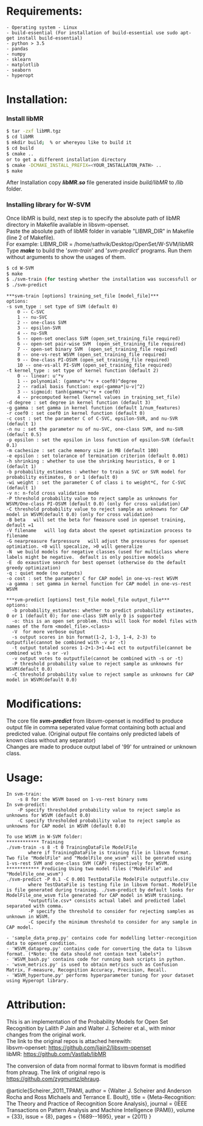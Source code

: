 # Requirements:
	- Operating system - Linux
	- build-essential (For installation of build-essential use sudo apt-get install build-essential)
	- python > 3.5
	- pandas
	- numpy
	- sklearn
	- matplotlib
	- seaborn
	- hyperopt
	
# Installation:

### Install libMR 

```sh
$ tar -zxf libMR.tgz
$ cd libMR
$ mkdir build;  % or whereyou like to build it
$ cd build
$ cmake ..
or to get a different installation directory
$ cmake -DCMAKE_INSTALL_PREFIX=<YOUR_INSTALLATON_PATH> ..
$ make
```	
	
After Installation copy ***libMR.so*** file generated inside *build/libMR* to */lib* folder.

### Installing library for W-SVM
Once libMR is build, next step is to specify the absolute path of libMR directory in Makefile available in libsvm-openset.  
Paste the absolute path of libMR folder in variable "LIBMR_DIR" in Makefile (line 2 of Makefile).  
For example: LIBMR_DIR = /home/sathvik/Desktop/OpenSet/W-SVM/libMR  
Type ***make*** to build the '*svm-train*' and '*svm-predict*' programs. Run them without arguments to show the usages of them.
	
```sh
$ cd W-SVM
$ make
$ ./svm-train (for testing whether the installation was successfull or not. It should display options as shown below)
$ ./svm-predict
```


	***svm-train [options] training_set_file [model_file]***
	options:
	-s svm_type : set type of SVM (default 0)
		0 -- C-SVC
		1 -- nu-SVC
		2 -- one-class SVM
		3 -- epsilon-SVR
		4 -- nu-SVR
		5 -- open-set oneclass SVM (open_set_training_file required)
		6 -- open-set pair-wise SVM  (open_set_training_file required)
		7 -- open-set binary SVM  (open_set_training_file required)
		8 -- one-vs-rest WSVM (open_set_training_file required)
		9 -- One-class PI-OSVM (open_set_training_file required)
		10 -- one-vs-all PI-SVM (open_set_training_file required)
	-t kernel_type : set type of kernel function (default 2)
		0 -- linear: u'*v
		1 -- polynomial: (gamma*u'*v + coef0)^degree
		2 -- radial basis function: exp(-gamma*|u-v|^2)
		3 -- sigmoid: tanh(gamma*u'*v + coef0)
		4 -- precomputed kernel (kernel values in training_set_file)
	-d degree : set degree in kernel function (default 3)
	-g gamma : set gamma in kernel function (default 1/num_features)
	-r coef0 : set coef0 in kernel function (default 0)
	-c cost : set the parameter C of C-SVC, epsilon-SVR, and nu-SVR (default 1)
	-n nu : set the parameter nu of nu-SVC, one-class SVM, and nu-SVR (default 0.5)
	-p epsilon : set the epsilon in loss function of epsilon-SVR (default 0.1)
	-m cachesize : set cache memory size in MB (default 100)
	-e epsilon : set tolerance of termination criterion (default 0.001)
	-h shrinking : whether to use the shrinking heuristics, 0 or 1 (default 1)
	-b probability_estimates : whether to train a SVC or SVR model for probability estimates, 0 or 1 (default 0)
	-wi weight : set the parameter C of class i to weight*C, for C-SVC (default 1)
	-v n: n-fold cross validation mode
	-P threshold probability value to reject sample as unknowns for WSVM/One-class PI-OSVM (default 0.0) (only for cross validation)
	-C threshold probability value to reject sample as unknowns for CAP model in WSVM(default 0.0) (only for cross validation)
	-B beta   will set the beta for fmeasure used in openset training, default =1
	-V filename   will log data about the opeset optimization process to filename
	-G nearpreasure farpressure   will adjust the pressures for openset optimiation. <0 will specalize, >0 will generalize
	-N  we build models for negative classes (used for multiclass where labels might be negative.  default is only positive models 
	-E  do exaustive search for best openset (otherwise do the default greedy optimization) 
	-q : quiet mode (no outputs)
	-o cost : set the parameter C for CAP model in one-vs-rest WSVM 
	-a gamma : set gamma in kernel function for CAP model in one-vs-rest WSVM 

	***svm-predict [options] test_file model_file output_file***
	options:
	  -b probability_estimates: whether to predict probability estimates, 0 or 1 (default 0); for one-class SVM only 0 is supported
	  -o: this is an open set problem. this will look for model files with names of the form <model_file>.<class>
	  -V  for more verbose output
	  -s output scores in bin format(1-2, 1-3, 1-4, 2-3) to outputfile(cannot be combined with -v or -t) 
	  -t output totaled scores 1-2+1-3+1-4=1 ect to outputfile(cannot be combined with -s or -v) 
	  -v output votes to outputfile(cannot be combined with -s or -t) 
	  -P threshold probability value to reject sample as unknowns for WSVM(default 0.0) 
	  -C threshold probability value to reject sample as unknowns for CAP model in WSVM(default 0.0) 
	  
# Modifications:
The core file ***svm-predict*** from libsvm-openset is modified to produce output file in comma seperated value format containing both actual and predicted value. (Original output file contains only predicted labels of known class without any separator)  
Changes are made to produce output label of '99' for untrained or unknown class.
		  
# Usage:
	In svm-train:
		-s 8 for the WSVM based on 1-vs-rest binary svms
	In svm-predict:
		-P specify thresholded probability value to reject sample as unknowns for WSVM (default 0.0)
		-C specify thresholded probability value to reject sample as unknowns for CAP model in WSVM (default 0.0)
	 
	To use WSVM in W-SVM folder:
	************ Training
	./svm-train -s 8 -t 0 TrainingDataFile ModelFile
			where if TrainingDataFile is training file in libsvm format. Two file "ModelFile" and "ModelFile_one_wsvm" will be genrated using 1-vs-rest SVM and one-class SVM (CAP) respectively for WSVM.
	************ Predicing Using two model files ("ModelFile" and "ModelFile_one_wsvm")
	./svm-predict -P 0.1 -C 0.001 TestDataFile ModelFile outputfile.csv
			where TestDataFile is testing file in libsvm format. ModelFile is file generated during training. ./svm-predict by default looks for ModelFile_one_wsvm file generated for CAP model in WSVM training.
			*outputfile.csv* consists actual label and predicted label separated with comma.
			-P specify the threshold to consider for rejecting samples as unknown in WSVM.
			-C specify the minimum threshold to consider for any sample in CAP model.

	- 'sample_data_prep.py' contains code for modelling letter-recongition data to openset condition.
	- 'WSVM_dataprep.py' contains code for converting the data to libsvm format. (*Note: the data should not contain text labels*)
	- 'WSVM_bash.py' contains code for running bash scripts in python.
	- 'wsvm_metrics.py' is used to obtain metrics such as Confusion Matrix, F-measure, Recognition Accuracy, Precision, Recall. 
	- 'WSVM_hypertune.py' performs hyperparameter tuning for your dataset using Hyperopt library.

	
# Attribution:
This is an implementation of the Probability Models for Open Set Recognition by Lalith P Jain and Walter J. Scheirer et al., with minor changes from the original work.  
The link to the original repos is attached herewith:  
libsvm-openset: https://github.com/ljain2/libsvm-openset  
libMR: https://github.com/Vastlab/libMR  

The conversion of data from normal format to libsvm format is modified from phraug. The link of original repo is https://github.com/zygmuntz/phraug.  

@article{Scheirer_2011_TPAMI,
author = {Walter J. Scheirer and Anderson Rocha and Ross Michaels and Terrance E. Boult},
title = {Meta-Recognition: The Theory and Practice of Recognition Score Analysis},
journal = {IEEE Transactions on Pattern Analysis and Machine Intelligence (PAMI)},
volume = {33},
issue = {8},
pages = {1689--1695},
year = {2011}
}    
